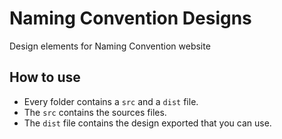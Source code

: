# Naming Convention Designs

Design elements for Naming Convention website

## How to use
* Every folder contains a `src` and a `dist` file.
* The `src` contains the sources files.
* The `dist` file contains the design exported that you can use.

